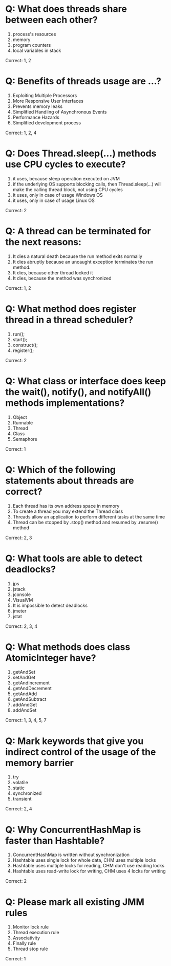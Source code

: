 Q: What does threads share between each other?
==================

1. process's resources
2. memory
3. program counters
4. local variables in stack

Correct: 1, 2

Q: Benefits of threads usage are  ...?
==================

1. Exploiting Multiple Processors
2. More Responsive User Interfaces
3. Prevents memory leaks
4. Simplified Handling of Asynchronous Events
5. Performance Hazards
6. Simplified development process

Correct: 1, 2, 4

Q: Does Thread.sleep(...) methods use CPU cycles to execute?
==================

1.	it uses, because sleep operation executed on JVM
2.	if the underlying OS supports blocking calls, then Thread.sleep(...)  will make the calling thread block, not using CPU cycles
3.	it uses, only in case of usage Windows OS
4.	it uses, only in case of usage Linux OS

Correct: 2

Q: A thread can be terminated for the next reasons:
==================

1. It dies a natural death because the run method exits normally
2. It dies abruptly because an uncaught exception terminates the run method.
3. It dies, because other thread locked it
4. It dies, because the method was synchronized

Correct: 1, 2

Q: What method does register thread in a thread scheduler?
==================

1. run();
2. start();
3. construct();
4. register();

Correct: 2

Q: What class or interface does keep the wait(), notify(), and notifyAll() methods implementations?
==================

1. Object
2. Runnable
3. Thread
4. Class
5. Semaphore

Correct: 1

Q: Which of the following statements about threads are correct?
==================

1. Each thread has its own address space in memory
2. To create a thread you may extend the Thread class
3. Threads allow an application to perform different tasks at the same time
4. Thread can be stopped by .stop() method and resumed by .resume() method

Correct: 2, 3

Q: What tools are able to detect deadlocks?
==================

1. jps
2. jstack
3. jconsole
4. VisualVM
5. It is impossible to detect deadlocks
6. jmeter
7. jstat

Correct: 2, 3, 4

Q: What methods does class AtomicInteger have?
==================

1. getAndSet
2. setAndGet
3. getAndIncrement
4. getAndDecrement
5. getAndAdd
6. getAndSubtract
7. addAndGet
8. addAndSet

Correct: 1, 3, 4, 5, 7

Q: Mark keywords that give you indirect control of the usage of the memory barrier
==================

1. try
2. volatile
3. static
4. synchronized
5. transient

Correct: 2, 4

Q: Why ConcurrentHashMap is faster than Hashtable?
==================

1. ConcurrentHashMap is written without synchronization
2. Hashtable uses single lock for whole data, CHM uses multiple locks
3. Hashtable uses multiple locks for reading, CHM don't use reading locks
4. Hashtable uses read-write lock for writing, CHM uses 4 locks for writing

Correct: 2

Q: Please mark all existing JMM rules
==================

1. Monitor lock rule
2. Thread execution rule
3. Associativity
4. Finally rule
5. Thread stop rule

Correct: 1

